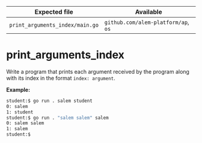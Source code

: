 | Expected file                   | Available                           |
| ------------------------------- | ----------------------------------- |
| `print_arguments_index/main.go` | `github.com/alem-platform/ap`, `os` |

# print_arguments_index

Write a program that prints each argument received by the program along with its index in the format `index: argument`.

**Example:**

```sh
student:$ go run . salem student
0: salem
1: student
student:$ go run . "salem salem" salem
0: salem salem
1: salem
student:$
```
